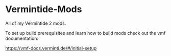 # Vermintide-Mods

All of my Vermintide 2 mods.

To set up build prerequisites and learn how to build mods check out the vmf documentation:

https://vmf-docs.verminti.de/#/initial-setup
